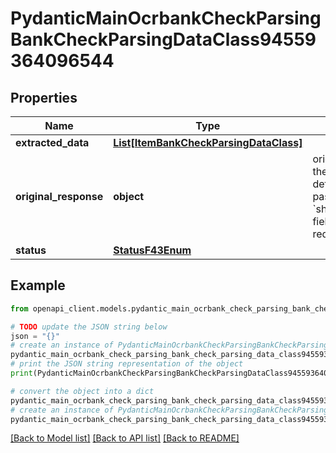 # PydanticMainOcrbankCheckParsingBankCheckParsingDataClass94559364096544


## Properties

Name | Type | Description | Notes
------------ | ------------- | ------------- | -------------
**extracted_data** | [**List[ItemBankCheckParsingDataClass]**](ItemBankCheckParsingDataClass.md) |  | [optional] 
**original_response** | **object** | original response sent by the provider, hidden by default, show it by passing the &#x60;show_original_response&#x60; field to &#x60;true&#x60; in your request | [optional] 
**status** | [**StatusF43Enum**](StatusF43Enum.md) |  | 

## Example

```python
from openapi_client.models.pydantic_main_ocrbank_check_parsing_bank_check_parsing_data_class94559364096544 import PydanticMainOcrbankCheckParsingBankCheckParsingDataClass94559364096544

# TODO update the JSON string below
json = "{}"
# create an instance of PydanticMainOcrbankCheckParsingBankCheckParsingDataClass94559364096544 from a JSON string
pydantic_main_ocrbank_check_parsing_bank_check_parsing_data_class94559364096544_instance = PydanticMainOcrbankCheckParsingBankCheckParsingDataClass94559364096544.from_json(json)
# print the JSON string representation of the object
print(PydanticMainOcrbankCheckParsingBankCheckParsingDataClass94559364096544.to_json())

# convert the object into a dict
pydantic_main_ocrbank_check_parsing_bank_check_parsing_data_class94559364096544_dict = pydantic_main_ocrbank_check_parsing_bank_check_parsing_data_class94559364096544_instance.to_dict()
# create an instance of PydanticMainOcrbankCheckParsingBankCheckParsingDataClass94559364096544 from a dict
pydantic_main_ocrbank_check_parsing_bank_check_parsing_data_class94559364096544_form_dict = pydantic_main_ocrbank_check_parsing_bank_check_parsing_data_class94559364096544.from_dict(pydantic_main_ocrbank_check_parsing_bank_check_parsing_data_class94559364096544_dict)
```
[[Back to Model list]](../README.md#documentation-for-models) [[Back to API list]](../README.md#documentation-for-api-endpoints) [[Back to README]](../README.md)


